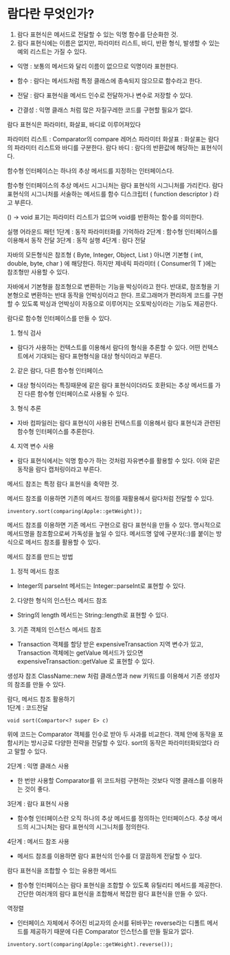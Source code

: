 람다란 무엇인가?
===
1. 람다 표현식은 메서드로 전달할 수 있는 익명 함수를 단순화한 것.
2. 람다 표현식에는 이름은 없지만, 파라미터 리스트, 바디, 반환 형식, 발생할 수 있는 예외 리스트는 가질 수 있다.


+ 익명 : 보통의 메서드와 달리 이름이 없으므로 익명이라 표현한다.

+ 함수 : 람다는 메서드처럼 특정 클래스에 종속되지 않으므로 함수라고 한다.

+ 전달 : 람다 표현식을 메서드 인수로 전달하거나 변수로 저장할 수 있다.

+ 간결성 : 익명 클래스 처럼 많은 자질구레한 코드를 구현할 필요가 없다.

람다 표현식은 파라미터, 화살표, 바디로 이루어져있다

파라미터 리스트 : Comparator의 compare 레머스 파라미터
화살표 : 화살표는 람다의 파라미터 리스트와 바디를 구분한다.
람다 바디 : 람다의 반환값에 해당하는 표현식이다.

함수형 인터페이스는 하나의 추상 메서드를 지정하는 인터페이스다.

함수형 인터페이스의 추상 메서드 시그니처는 람다 표현식의 시그니처를 가리킨다.
람다 표현식의 시그니처를 서술하는 메서드를 함수 디스크립터 ( function descriptor ) 라고 부른다.

() -> void 표기는 파라미터 리스트가 없으며 void를 반환하는 함수를 의미한다.

실행 어라운드 패턴
1단계 : 동작 파라미터화를 기억하라
2단계 : 함수형 인터페이스를 이용해서 동작 전달
3단계 : 동작 실행
4단계 : 람다 전달

자바의 모든형식은 참조형 ( Byte, Integer, Object, List ) 아니면 기본형 ( int, double, byte, char ) 에 해당한다.
하지만 제네릭 파라미터 ( Consumer<T>의 T )에는 참조형만 사용할 수 있다.
  
자바에서 기본형을 참조형으로 변환하는 기능을 박싱이라고 한다.
반대로, 참조형을 기본형으로 변환하는 반대 동작을 언박싱이라고 한다.
프로그래머가 편리하게 코드를 구현할 수 있도록 박싱과 언박싱이 자동으로 이루어지는 오토박싱이라는 기능도 제공한다.  
  
람다로 함수형 인터페이스를 만들 수 있다.
1. 형식 검사  
- 람다가 사용하는 컨텍스트를 이용해서 람다의 형식을 추론할 수 있다. 어떤 컨텍스트에서 기대되는 람다 표현형식을 대상 형식이라고 부른다.
2. 같은 람다, 다른 함수형 인터페이스
- 대상 형식이라는 특징때문에 같은 람다 표현식이더라도 호환되는 추상 메서드를 가진 다른 함수형 인터페이스로 사용될 수 있다.
3. 형식 추론
- 자바 컴파일러는 람다 표현식이 사용된 컨텍스트를 이용해서 람다 표현식과 관련된 함수형 인터페이스를 추론한다.
4. 지역 변수 사용
- 람다 표현식에서는 익명 함수가 하는 것처럼 자유변수를 활용할 수 있다. 이와 같은 동작을 람다 캡처링이라고 부른다.

메서드 참조는 특정 람다 표현식을 축약한 것.
 
메서드 참조를 이용하면 기존의 메서드 정의를 재활용해서 람다처럼 전달할 수 있다.
```
inventory.sort(comparing(Apple::getWeight));
``` 
  
메서드 참조를 이용하면 기존 메서드 구현으로 람다 표현식을 만들 수 있다.
명시적으로 메서드명을 참조함으로써 가독성을 높일 수 있다.
메서드명 앞에 구분자(::)를 붙이는 방식으로 메서드 참조를 활용할 수 있다.
  
메서드 참조를 만드는 방법
1. 정적 메서드 참조
- Integer의 parseInt 메서드는 Integer::parseInt로 표현할 수 있다.
2. 다양한 형식의 인스턴스 메서드 참조
- String의 length 메서드는 String::length로 표현할 수 있다.
3. 기존 객체의 인스턴스 메서드 참조
- Transaction 객체를 할당 받은 expensiveTransaction 지역 변수가 있고, Transaction 객체에는 getValue 메서드가 있으면 expensiveTransaction::getValue 로 표현할 수 있다.
  
생성자 참조
ClassName::new 처럼 클래스명과 new 키워드를 이용해서 기존 생성자의 참조를 만들 수 있다.  
  
람다, 메서드 참조 활용하기  
1단계 : 코드전달
```
void sort(Compartor<? super E> c)
```

위에 코드는 Comparator 객체를 인수로 받아 두 사과를 비교한다. 객체 안에 동작을 포함시키는 방시긍로 다양한 전략을 전달할 수 있다.
sort의 동작은 파라미터화되었다 라고 말할 수 있다.

2단계 : 익명 클래스 사용
- 한 번만 사용할 Comparator를 위 코드처럼 구현하는 것보다 익명 클래스를 이용하는 것이 좋다.

3단계 : 람다 표현식 사용
- 함수형 인터페이스란 오직 하나의 추상 메서드를 정의하는 인터페이스다. 추상 메서드의 시그니처는 람다 표현식의 시그니처를 정의한다.

4단계 : 메서드 참조 사용
- 메서드 참조를 이용하면 람다 표현식의 인수를 더 깔끔하게 전달할 수 있다.

람다 표현식을 조합할 수 있는 유용한 메서드
- 함수형 인터페이스는 람다 표현식을 조합할 수 있도록 유틸리티 메서드를 제공한다. 간단한 여러개의 람다 표현식을 조합해서 복잡한 람다 표현식을 만들 수 있다.

역정렬
- 인터페이스 자체에서 주어진 비교자의 순서를 뒤바꾸는 reverse라는 디폴트 메서드를 제공하기 때문에 다른 Comparator 인스턴스를 만들 필요가 없다.
```
inventory.sort(comparing(Apple::getWeight).reverse());
```

  
  
  
  
  
  
  
  
  
  
  
  


